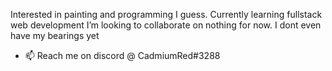 Interested in painting and programming I guess.
Currently learning fullstack web development
I’m looking to collaborate on nothing for now. I dont even have my bearings yet
- 📫 Reach me on discord @ CadmiumRed#3288

<!---
CadmiumRed40/CadmiumRed40 is a ✨ special ✨ repository because its `README.md` (this file) appears on your GitHub profile.
You can click the Preview link to take a look at your changes.
--->
